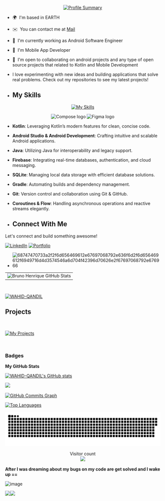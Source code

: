 

<p align="center">
  <a href="https://github.com/WAHID-QANDIL">
    <img src="https://github-profile-summary-cards.vercel.app/api/cards/profile-details?username=WAHID-QANDIL&theme=github_dark" alt="Profile Summary" />
  </a>
</p>





* 🌍  I'm based in EARTH
* ✉️  You can contact me at [Mail](mailto:wahidqandill@gmail.com)
* 🚀  I'm currently working as Android Software Engineer 
* 🧠  I'm Mobile App Developer
* 🤝  I'm open to collaborating on android projects and any type of open source projects that related to Kotlin and Mobile Development
* I love experimenting with new ideas and building applications that solve real problems. Check out my repositories to see my latest projects!


* ## My Skills

<p align="center">
  <a href="https://skillicons.dev">
    <img src="https://skillicons.dev/icons?i=kotlin,androidstudio,java,firebase,sqlite,gradle,git,coroutines,flow" alt="My Skills" />
  </a>
</p>

<div align="center">
  <img width="12" />
  <img src="https://github.com/user-attachments/assets/64969cf6-85b6-4c82-b086-c38ce8a0ce4b" height="40" alt="Compose logo"  />
  <img src="https://github.com/user-attachments/assets/c2a88203-f65e-43df-8fc6-8883ac79fb20" height="40" alt="Figma logo"  />
  <img width="12" />
</div>

- **Kotlin**: Leveraging Kotlin’s modern features for clean, concise code.
- **Android Studio & Android Development**: Crafting intuitive and scalable Android applications.
- **Java**: Utilizing Java for interoperability and legacy support.
- **Firebase**: Integrating real-time databases, authentication, and cloud messaging.
- **SQLite**: Managing local data storage with efficient database solutions.
- **Gradle**: Automating builds and dependency management.
- **Git**: Version control and collaboration using Git & GitHub.
- **Coroutines & Flow**: Handling asynchronous operations and reactive streams elegantly.

- ## Connect With Me

Let's connect and build something awesome!

[![LinkedIn](https://img.shields.io/badge/LinkedIn-Connect-blue?style=for-the-badge&logo=linkedin)](https://www.linkedin.com/in/wahid-qandil/)
[![Portfolio](https://img.shields.io/badge/Portfolio-Visit-ff69b4?style=for-the-badge&logo=about.me)](https://wahidqandil.vercel.app/)

* ![68747470733a2f2f6d656469612e67697068792e636f6d2f6d656469612f6949716d4d3574546a6d704f42396d70626e2f67697068792e676966](https://user-images.githubusercontent.com/103429590/222480699-30bc1b97-8ec8-4744-be7d-05242cd21556.gif)

[](https://github-profile-trophy.vercel.app/?username=WAHID-QANDIL-ma&theme=onedark)
<table>
  <tr>
    <td>
      <img src="https://github-readme-stats-sigma-five.vercel.app/api?username=WAHID-QANDIL&show_icons=true&theme=radical" alt="Bruno Henrique GitHub Stats">
    </td>
  </tr>
</table>
<br>


<a href="https://github.com/ryo-ma/github-profile-trophy"><img src="https://github-profile-trophy.vercel.app/?username=WAHID-QANDIL" alt="WAHID-QANDIL"></a>


## Projects
<br>

[![My Projects](https://img.shields.io/badge/Explore-My%20Projects-blue?style=for-the-badge&logo=github)](https://github.com/WAHID-QANDIL?tab=repositories)

<br>

### Badges

<b>My GitHub Stats</b>

<a href="http://www.github.com/WAHID-QANDIL"><img src="https://github-readme-stats.vercel.app/api?username=WAHID-QANDIL&show_icons=true&hide=&count_private=true&title_color=0891b2&text_color=ffffff&icon_color=0891b2&bg_color=1c1917&hide_border=true&show_icons=true" alt="WAHID-QANDIL's GitHub stats" /></a>

<a href="http://www.github.com/WAHID-QANDIL"><img src="https://github-readme-streak-stats.herokuapp.com/?user=WAHID-QANDIL&stroke=ffffff&background=1c1917&ring=0891b2&fire=0891b2&currStreakNum=ffffff&currStreakLabel=0891b2&sideNums=ffffff&sideLabels=ffffff&dates=ffffff&hide_border=true" /></a>

<a href="http://www.github.com/WAHID-QANDIL"><img src="https://github-readme-activity-graph.cyclic.app/graph?username=WAHID-QANDIL&bg_color=1c1917&color=ffffff&line=0891b2&point=ffffff&area_color=1c1917&area=true&hide_border=true&custom_title=GitHub%20Commits%20Graph" alt="GitHub Commits Graph" /></a>

<a href="https://github.com/WAHID-QANDIL" align="left"><img src="https://github-readme-stats.vercel.app/api/top-langs/?username=WAHID-QANDIL&langs_count=10&title_color=0891b2&text_color=ffffff&icon_color=0891b2&bg_color=1c1917&hide_border=true&locale=en&custom_title=Top%20%Languages" alt="Top Languages" /></a>


<a href=#><img src="contributions.svg"></a>

<p align="center"> 
  Visitor count<br>
  <img src="https://profile-counter.glitch.me/WAHID-QANDIL/count.svg" />
</p>


**After I was dreaming about my bugs on my code are get solved and I wake up ==**

![image](https://media.giphy.com/media/w82PMXQYEbSOYSE9rb/giphy-downsized-large.gif)


<a href="https://www.github.com/WAHID-QANDIL" target="_blank" rel="noreferrer"><img
src="https://img.shields.io/github/followers/WAHID-QANDIL?logo=github&style=for-the-badge&color=0891b2&labelColor=1c1917" /></a><a href="https://www.twitter.com/WAHID_QANDIL" target="_blank" rel="noreferrer"><img
src="https://img.shields.io/twitter/follow/WAHID_QANDIL?logo=twitter&style=for-the-badge&color=0891b2&labelColor=1c1917"
/></a>




